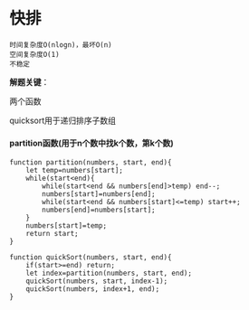 # 快排

```
时间复杂度O(nlogn)，最坏O(n)
空间复杂度O(1)
不稳定
```



**解题关键**：

两个函数

quicksort用于递归排序子数组

#### partition函数(用于n个数中找k个数，第k个数)

```
function partition(numbers, start, end){
	let temp=numbers[start];
	while(start<end){
		while(start<end && numbers[end]>temp) end--;
		numbers[start]=numbers[end];
		while(start<end && numbers[start]<=temp) start++;
		numbers[end]=numbers[start];
	}
	numbers[start]=temp;
	return start;
}
```

```
function quickSort(numbers, start, end){
	if(start>=end) return;
	let index=partition(numbers, start, end);
	quickSort(numbers, start, index-1);
	quickSort(numbers, index+1, end);
}
```

